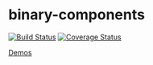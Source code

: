# binary-components

[![Build Status](https://travis-ci.org/binary-com/binary-components.svg?branch=master)](https://travis-ci.org/binary-com/binary-components)
[![Coverage Status](https://coveralls.io/repos/github/binary-com/binary-components/badge.svg?branch=master)](https://coveralls.io/github/binary-com/binary-components?branch=master)

[Demos](https://binary-com.github.io/binary-components/)
